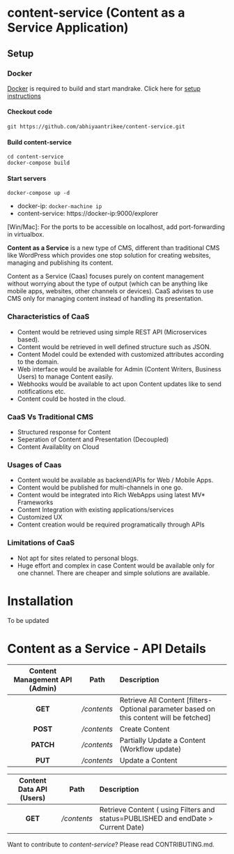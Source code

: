# content-service (Content as a Service Application)

## Setup

### Docker
[Docker](https://www.docker.com/) is required to build and start mandrake. Click here for [setup instructions](https://docs.docker.com/engine/installation/)

#### Checkout code
```
git https://github.com/abhiyaantrikee/content-service.git
```
#### Build content-service
```
cd content-service
docker-compose build
```
#### Start servers
```
docker-compose up -d
```
- docker-ip: ```docker-machine ip```
- content-service: https://docker-ip:9000/explorer

[Win/Mac]: For the ports to be accessible on localhost, add port-forwarding in virtualbox.

**Content as a Service** is a new type of CMS, different than traditional CMS like WordPress which provides one stop solution for creating websites, managing and publishing its content.

Content as a Service (Caas) focuses purely on content management without worrying about the type of output (which can be anything like mobile apps, websites, other channels or devices). CaaS advises to use CMS only for managing content instead of handling its presentation.

### Characteristics of CaaS
* Content would be retrieved using simple REST API (Microservices based).
* Content would be retrieved in well defined structure such as JSON.
* Content Model could be extended with customized attributes according to the domain.
* Web interface would be available for Admin (Content Writers, Business Users) to manage Content easily.
* Webhooks would be available to act upon Content updates like to send notifications etc.
* Content could be hosted in the cloud.

### CaaS Vs Traditional CMS
* Structured response for Content
* Seperation of Content and Presentation (Decoupled)
* Content Availablity on Cloud

### Usages of Caas
* Content would be available as backend/APIs for Web / Mobile Apps.
* Content would be published for multi-channels in one go.
* Content would be integrated into Rich WebApps using latest MV* Frameworks
* Content Integration with existing applications/services
* Customized UX
* Content creation would be required programatically through APIs

### Limitations of CaaS
* Not apt for sites related to personal blogs.
* Huge effort and complex in case Content would be available only for one channel. There are cheaper and simple solutions are available.

# Installation
 To be updated
 
# Content as a Service - API Details 
| Content Management API (Admin)| Path| Description|
| :---------------------------: |:---:|:---|
|**GET** | */contents*|Retrieve All Content [filters-Optional parameter based on this content will be fetched]
|**POST** | */contents*|Create Content|
|**PATCH** |*/contents* |Partially Update a Content (Workflow update)|
|**PUT** |*/contents* |Update a Content|

|Content Data API (Users) | Path| Description|
| :-----------------------: |:---:|:---|
| **GET**                   | */contents* | Retrieve Content ( using Filters and status=PUBLISHED and endDate > Current Date) |

Want to contribute to *content-service*? Please read CONTRIBUTING.md.